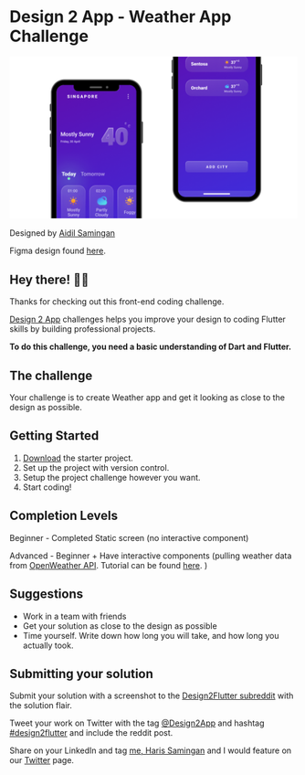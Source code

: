 # Design 2 App - Weather App Challenge

![travel app](assets/screenshots/thumbnail.png)

Designed by [Aidil Samingan](https://www.linkedin.com/in/aidilsamingan/)

Figma design found [here](https://gum.co/RyUPy).

## Hey there! 👋😁

Thanks for checking out this front-end coding challenge.

[Design 2 App](https://www.reddit.com/r/Design2Flutter/) challenges helps you improve your design to coding Flutter skills by building professional projects.

**To do this challenge, you need a basic understanding of Dart and Flutter.**

## The challenge

Your challenge is to create Weather app and get it looking as close to the design as possible.

## Getting Started

1. [Download](https://github.com/happyharis/weather_app_challenge/archive/refs/heads/master.zip) the starter project.
2. Set up the project with version control.
3. Setup the project challenge however you want.
4. Start coding!

## Completion Levels

Beginner - Completed Static screen (no interactive component)

Advanced - Beginner + Have interactive components (pulling weather data from [OpenWeather API](https://openweathermap.org/api). Tutorial can be found [here](https://medium.com/flutter-community/flutter-weather-app-using-provider-c168d59af837). )

## Suggestions

- Work in a team with friends
- Get your solution as close to the design as possible
- Time yourself. Write down how long you will take, and how long you actually took.

## Submitting your solution

Submit your solution with a screenshot to the [Design2Flutter subreddit](https://www.reddit.com/r/Design2Flutter/) with the solution flair.

Tweet your work on Twitter with the tag [@Design2App](https://twitter.com/Design2Flutter) and hashtag [#design2flutter](https://twitter.com/search?q=%23design2flutter&src=typeahead_click) and include the reddit post.

Share on your LinkedIn and tag [me, Haris Samingan](https://www.linkedin.com/in/haris-samingan-7889b9140/) and I would feature on our [Twitter](https://twitter.com/Design2Flutter) page.
